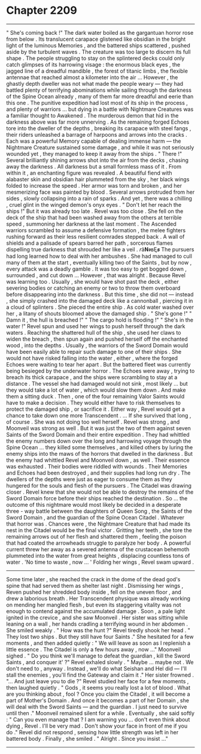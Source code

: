 
# Chapter 2209


---

" She's coming back !"
The dark water boiled as the gargantuan horror rose from below . Its translucent carapace glistened like obsidian in the bright light of the luminous Memories , and the battered ships scattered , pushed aside by the turbulent waves .
The creature was too large to discern its full shape . The people struggling to stay on the splintered decks could only catch glimpses of its harrowing visage : the enormous black eyes , the jagged line of a dreadful mandible , the forest of titanic limbs , the flexible antennae that reached almost a kilometer into the air ...
However , the ghastly depth dweller was not what made the people weary — they had battled plenty of terrifying abominations while sailing through the darkness of the Spine Ocean already , many of them far more dreadful and eerie than this one . The punitive expedition had lost most of its ship in the process , and plenty of warriors ... but dying in a battle with Nightmare Creatures was a familiar thought to Awakened .
The murderous demon that hid in the darkness above was far more unnerving .
As the remaining forged Echoes tore into the dweller of the depths , breaking its carapace with steel fangs , their riders unleashed a barrage of harpoons and arrows into the cracks . Each was a powerful Memory capable of dealing immense harm — the Nightmare Creature sustained some damage , and while it was not seriously wounded yet , they managed to keep it away from the ships .
" There !"
Several brilliantly shining arrows shot into the air from the decks , chasing away the darkness .
All darkness but a small formless mass of it .
From within it , an enchanting figure was revealed .
A beautiful fiend with alabaster skin and obsidian hair plummeted from the sky , her black wings folded to increase the speed . Her armor was torn and broken , and her mesmerizing face was painted by blood . Several arrows protruded from her sides , slowly collapsing into a rain of sparks .
And yet , there was a chilling , cruel glint in the winged demon's onyx eyes .
" Don't let her reach the ships !"
But it was already too late .
Revel was too close .
She fell on the deck of the ship that had been washed away from the others at terrible speed , summoning her darkness at the last moment .
The Ascended warriors scrambled to assume a defensive formation , the melee fighters rushing forward as their less resilient comrades stepped back . A wall of shields and a palisade of spears barred her path , sorcerous flames dispelling true darkness that shrouded her like a veil . 𝘳ã𝐍𝖔ʙĘ𝙨
The pursuers had long learned how to deal with her ambushes . She had managed to cull many of them at the start , eventually killing two of the Saints , but by now , every attack was a deadly gamble .
It was too easy to get bogged down , surrounded , and cut down ...
However , that was alright . Because Revel was learning too .
Usually , she would have shot past the deck , either severing bodies or catching an enemy or two to throw them overboard before disappearing into the darkness . But this time , she did not — instead , she simply crashed into the damaged deck like a cannonball , piercing it in a cloud of splinters .
She pieced the entire ship .
As cold water washed over her , a litany of shouts bloomed above the damaged ship .
" She's gone !"
" Damn it , the hull is breached !"
" The cargo hold is flooding !"
" She's in the water !"
Revel spun and used her wings to push herself through the dark waters . Reaching the shattered hull of the ship , she used her claws to widen the breach , then spun again and pushed herself off the enchanted wood , into the depths .
Usually , the warriors of the Sword Domain would have been easily able to repair such damage to one of their ships . She would not have risked falling into the water , either , where the forged Echoes were waiting to tear her apart .
But the battered fleet was currently being besieged by the underwater horror . The Echoes were away , trying to breach its thick carapace , and the ships were scrambling to stay at a distance .
The vessel she had damaged would not sink , most likely ... but they would take a lot of water , which would slow them down .
And make them a sitting duck .
Then , one of the four remaining Valor Saints would have to make a decision . They would either have to risk themselves to protect the damaged ship , or sacrifice it .
Either way , Revel would get a chance to take down one more Transcendent .
... If she survived that long , of course . She was not doing too well herself .
Revel was strong , and Moonveil was strong as well . But it was just the two of them against seven Saints of the Sword Domain and their entire expedition . They had whittled the enemy numbers down over the long and harrowing voyage through the Spine Ocean ... they killed some themselves , and killed others by luring the enemy ships into the maws of the horrors that dwelled in the darkness .
But the enemy had whittled Revel and Moonveil down , as well .
Their essence was exhausted . Their bodies were riddled with wounds . Their Memories and Echoes had been destroyed , and their supplies had long run dry . The dwellers of the depths were just as eager to consume them as they hungered for the souls and flesh of the pursuers .
The Citadel was drawing closer .
Revel knew that she would not be able to destroy the remains of the Sword Domain force before their ships reached the destination .
So ... the outcome of this nightmare would most likely be decided in a desperate three - way battle between the daughters of Queen Song , the Saints of the Sword Domain , and the guardian of the Spine Ocean Citadel .
Whatever that horror was .
Chances were , the Nightmare Creature that had made its nest in the Citadel would be the final victor .
Gritting her teeth , she tore the remaining arrows out of her flesh and shattered them , feeling the poison that had coated the arrowheads struggle to paralyze her body .
A powerful current threw her away as a severed antenna of the crustacean behemoth plummeted into the water from great heights , displacing countless tons of water .
'No time to waste , now ... '
Folding her wings , Revel swam upward .
***
Some time later , she reached the crack in the dome of the dead god's spine that had served them as shelter last night . Dismissing her wings , Reven pushed her shredded body inside , fell on the uneven floor , and drew a laborious breath . Her Transcendent physique was already working on mending her mangled flesh , but even its staggering vitality was not enough to contend against the accumulated damage .
Soon , a pale light ignited in the crevice , and she saw Moonveil .
Her sister was sitting while leaning on a wall , her hands cradling a terrifying wound in her abdomen . She smiled weakly .
" How was the hunt ?"
Revel tiredly shook her head .
" They lost two ships . But they still have four Saints ."
She hesitated for a few moments , and then added quietly :
" We will leave as soon as I replenish a little essence . The Citadel is only a few hours away , now ..."
Moonveil sighed .
" Do you think we'll manage to defeat the guardian , kill the Sword Saints , and conquer it' ?"
Revel exhaled slowly .
" Maybe ... maybe not . We don't need to , anyway . Instead , we'll do what Seishan and Hel did — I'll stall the enemies , you'll find the Gateway and claim it ."
Her sister frowned .
"... And just leave you to die ?"
Revel studied her face for a few moments , then laughed quietly .
" Gods , it seems you really lost a lot of blood . What are you thinking about , fool ? Once you claim the Citadel , it will become a part of Mother's Domain . And once it becomes a part of her Domain , she will deal with the Sword Saints — and the guardian . I just need to survive until then ."
Moonveil remained silent for a while .
Eventually , she said softly :
" Can you even manage that ? I am warning you ... don't even think about dying , Revel . I'll be very mad . Don't show your face in front of me if you do ."
Revel did not respond , sensing how little strength was left in her battered body .
Finally , she smiled .
" Alright . Since you insist …"

---

